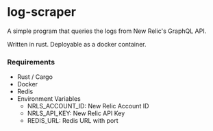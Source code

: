 # log-scraper

A simple program that queries the logs from New Relic's GraphQL API.

Written in rust. Deployable as a docker container.

### Requirements

- Rust / Cargo
- Docker
- Redis
- Environment Variables
  - NRLS_ACCOUNT_ID: New Relic Account ID
  - NRLS_API_KEY: New Relic API Key
  - REDIS_URL: Redis URL with port


